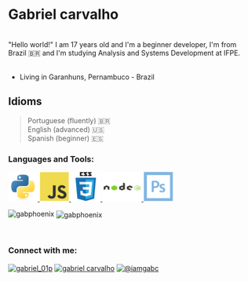 <h1>Gabriel carvalho</h1>

</br>
"Hello world!" I am 17 years old and I'm  a beginner developer, I'm from Brazil 🇧🇷 and I'm studying Analysis and Systems Development at IFPE. </br>
</br>

- Living in Garanhuns, Pernambuco - Brazil </br>

## Idioms
> Portuguese (fluently) 🇧🇷 </br>
> English (advanced) 🇺🇸 </br>
> Spanish (beginner) 🇪🇸 </br>

<!-- Skills -->
<h3 align="left">Languages and Tools:</h3>
<p align="left"> <a href="https://www.python.org" target="_blank"> <img src="https://raw.githubusercontent.com/devicons/devicon/master/icons/python/python-original.svg" alt="python" width="60" height="60"/> <a href="https://developer.mozilla.org/en-US/docs/Web/JavaScript" target="_blank"> <img src="https://raw.githubusercontent.com/devicons/devicon/master/icons/javascript/javascript-original.svg" alt="javascript" width="60" height="60"/> </a> </a> <a href="https://www.w3schools.com/css/" target="_blank"> <img src="https://raw.githubusercontent.com/devicons/devicon/master/icons/css3/css3-original-wordmark.svg" alt="css3" width="60" height="60"/> <a href="https://nodejs.org" target="_blank"> <img src="https://raw.githubusercontent.com/devicons/devicon/master/icons/nodejs/nodejs-original-wordmark.svg" alt="nodejs" width="80" height="60"/> <a href="https://www.photoshop.com/en" target="_blank"> <img src="https://raw.githubusercontent.com/devicons/devicon/master/icons/photoshop/photoshop-line.svg" alt="photoshop" width="60" height="60"/> </a>  </p>

<!-- Stats -->
<p ><img align="left" src="https://github-readme-stats.vercel.app/api/top-langs?username=gabphoenix&show_icons=true&locale=en&layout=compact&theme=tokyonight" alt="gabphoenix"/></p><p>&nbsp;<img align="center" src="https://github-readme-stats.vercel.app/api?username=gabphoenix&show_icons=true&locale=en&theme=tokyonight" alt="gabphoenix" /></p>

</br>
<!-- Social media -->
<h3 align="left">Connect with me:</h3>
<p align="left">
<a href="https://twitter.com/gabriel_01p" target="blank"><img align="center" src="https://raw.githubusercontent.com/rahuldkjain/github-profile-readme-generator/master/src/images/icons/Social/twitter.svg" alt="gabriel_01p" height="30" width="40" /></a>
<a href="https://linkedin.com/in/gabriel carvalho" target="blank"><img align="center" src="https://raw.githubusercontent.com/rahuldkjain/github-profile-readme-generator/master/src/images/icons/Social/linked-in-alt.svg" alt="gabriel carvalho" height="30" width="40" /></a>
<a href="https://instagram.com/@iamgabc" target="blank"><img align="center" src="https://raw.githubusercontent.com/rahuldkjain/github-profile-readme-generator/master/src/images/icons/Social/instagram.svg" alt="@iamgabc" height="30" width="40" /></a>
</p>
